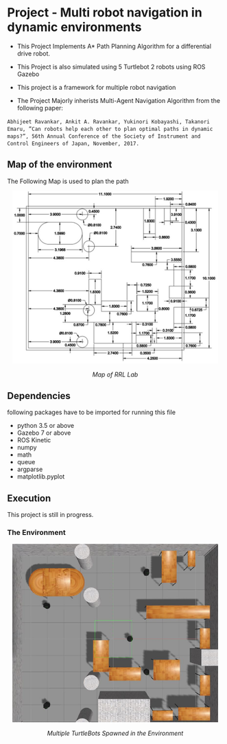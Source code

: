 # Project - Multi robot navigation in dynamic environments

* This Project Implements A* Path Planning Algorithm for a differential drive robot.
* This Project is also simulated using 5 Turtlebot 2 robots using ROS Gazebo
* This project is a framework for multiple robot navigation

* The Project Majorly inherists Multi-Agent Navigation Algorithm from the following paper:

`Abhijeet Ravankar, Ankit A. Ravankar, Yukinori Kobayashi, Takanori
Emaru, ”Can robots help each other to plan optimal paths in dynamic
maps?”, 56th Annual Conference of the Society of Instrument and
Control Engineers of Japan, November, 2017.`

## Map of the environment 
The Following Map is used to plan the path

<p align="center">
<img src="images/rrl_map.JPG" alt="map" width="480">
</p>
<p align="center">
<em>Map of RRL Lab</em>
</p>

## Dependencies
following packages have to be imported for running this file 

* python 3.5 or above
* Gazebo 7 or above
* ROS Kinetic
* numpy
* math
* queue
* argparse
* matplotlib.pyplot

## Execution
This project is still in progress.

### The Environment 

<p align="center">
<img src="images/environment.JPG" alt="env" width="480">
</p>
<p align="center">
<em>Multiple TurtleBots Spawned in the Environment</em>
</p>
